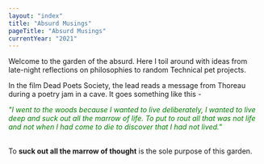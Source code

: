 ```yaml
---
layout: "index"
title: "Absurd Musings"
pageTitle: "Absurd Musings"
currentYear: "2021"
---
```


Welcome to the garden of the absurd. Here I toil around with ideas from late-night reflections on philosophies to random Technical pet projects.  

In the film Dead Poets Society, the lead reads a message from Thoreau during a poetry jam in a cave. It goes something like this - 

<em style = "color:green;">
"I went to the woods because I wanted to live deliberately, I wanted to live deep and suck out all the marrow of life. To put to rout all that was not life and not when I had come to die to discover that I had not lived."
</em>
<br /> 
<br /> 

To **suck out all the marrow of thought** is the sole purpose of this garden.